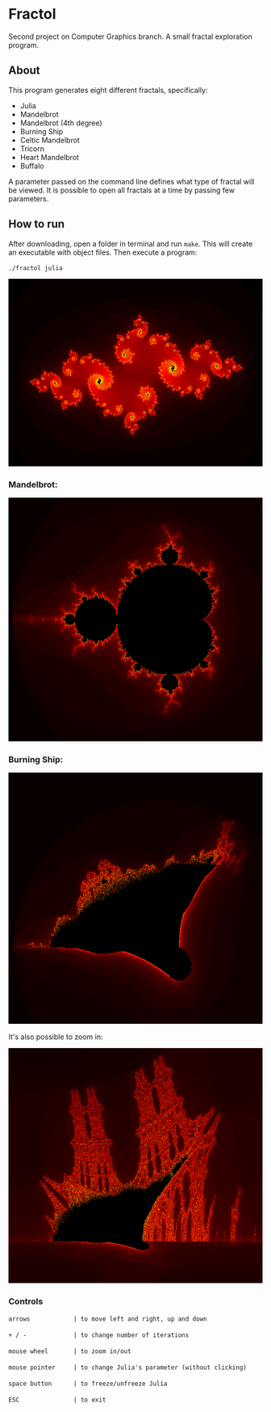 # Fractol
Second project on Computer Graphics branch. A small fractal exploration program.

## About
This program generates eight different fractals, specifically: 
- Julia
- Mandelbrot
- Mandelbrot (4th degree)
- Burning Ship
- Celtic Mandelbrot
- Tricorn
- Heart Mandelbrot
- Buffalo

A parameter passed on the command line defines what type of fractal will be viewed. It is possible to open all fractals at a time by passing few parameters.

## How to run
After downloading, open a folder in terminal and run `make`. This will create an executable with object files. Then execute a program:
```
./fractol julia
```
![alt text](screenshots/julia1.png "julia1")

### Mandelbrot:

![alt text](screenshots/mandelbrot.png "mandelbrot")

### Burning Ship:

![alt text](screenshots/burning_ship2.png "burning_ship2")

It's also possible to zoom in:

![alt text](screenshots/burning_ship.png "burning_ship")


### Controls
```
arrows            | to move left and right, up and down

+ / -             | to change number of iterations

mouse wheel       | to zoom in/out

mouse pointer     | to change Julia's parameter (without clicking)

space button      | to freeze/unfreeze Julia 

ESC               | to exit
```
